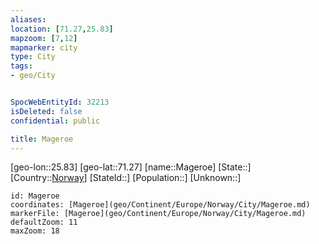 ```yaml
---
aliases: 
location: [71.27,25.83]
mapzoom: [7,12] 
mapmarker: city 
type: City
tags:
- geo/City


SpocWebEntityId: 32213
isDeleted: false
confidential: public

title: Mageroe
---
```

[geo-lon::25.83]
[geo-lat::71.27]
[name::Mageroe]
[State::]
[Country::[Norway](geo/Continent/Europe/Norway.md)]
[StateId::]
[Population::]
[Unknown::]


```leaflet
id: Mageroe
coordinates: [Mageroe](geo/Continent/Europe/Norway/City/Mageroe.md)
markerFile: [Mageroe](geo/Continent/Europe/Norway/City/Mageroe.md)
defaultZoom: 11 
maxZoom: 18
```


